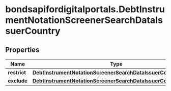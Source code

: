 # bondsapifordigitalportals.DebtInstrumentNotationScreenerSearchDataIssuerCountry

## Properties

Name | Type | Description | Notes
------------ | ------------- | ------------- | -------------
**restrict** | [**DebtInstrumentNotationScreenerSearchDataIssuerCountryRestrict**](DebtInstrumentNotationScreenerSearchDataIssuerCountryRestrict.md) |  | [optional] 
**exclude** | [**DebtInstrumentNotationScreenerSearchDataIssuerCountryExclude**](DebtInstrumentNotationScreenerSearchDataIssuerCountryExclude.md) |  | [optional] 


